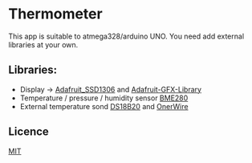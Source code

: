 # Thermometer

This app is suitable to atmega328/arduino UNO.
You need add external libraries at your own.

## Libraries:

* Display -> [Adafruit_SSD1306](https://github.com/adafruit/Adafruit_SSD1306) and [Adafruit-GFX-Library](https://github.com/adafruit/Adafruit-GFX-Library)
* Temperature / pressure / humidity sensor [BME280](https://github.com/adafruit/Adafruit_BME280_Library)
* External temperature sond [DS18B20](https://github.com/milesburton/Arduino-Temperature-Control-Library) and [OnerWire](https://www.arduinolibraries.info/libraries/one-wire)

## Licence
[MIT](https://choosealicense.com/licenses/mit/)
